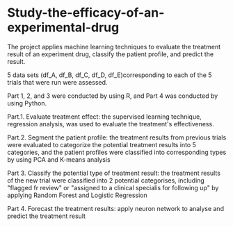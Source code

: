 # Study-the-efficacy-of-an-experimental-drug


The project applies machine learning techniques to evaluate the treatment result of an experiment drug, classify the patient profile, and predict the result.


5 data sets (df_A, df_B, df_C, df_D, df_E)corresponding to each of the 5 trials that were run were assessed.

Part 1, 2, and 3 were conducted by using R, and Part 4 was conducted by using Python.

Part.1. Evaluate treatment effect: the supervised learning technique, regression analysis, was used to evaluate the treatment's effectiveness. 

Part.2. Segment the patient profile: the treatment results from previous trials were evaluated to categorize the potential treatment results into 5 categories, and the patient profiles were classified into corresponding types by using PCA and K-means analysis

Part 3. Classify the potential type of treatment result: the treatment results of the new trial were classified into 2 potential categorises, including "flagged fr review" or "assigned to a clinical specialis for following up" by applying Random Forest and Logistic Regression

Part 4. Forecast the treatment results: apply neuron network to analyse and predict the treatment result
